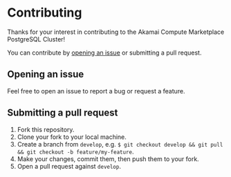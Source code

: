 # Contributing

Thanks for your interest in contributing to the Akamai Compute Marketplace PostgreSQL Cluster!

You can contribute by [opening an issue](https://github.com/akamai-compute-marketplace/postgresql-occ/issues) or submitting a pull request.

## Opening an issue

Feel free to open an issue to report a bug or request a feature.

## Submitting a pull request

1. Fork this repository.
2. Clone your fork to your local machine.
3. Create a branch from `develop`, e.g. `$ git checkout develop && git pull && git checkout -b feature/my-feature`.
4. Make your changes, commit them, then push them to your fork.
5. Open a pull request against `develop`.
